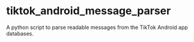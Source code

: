 # tiktok_android_message_parser
A python script to parse readable messages from the TikTok Android app databases.
